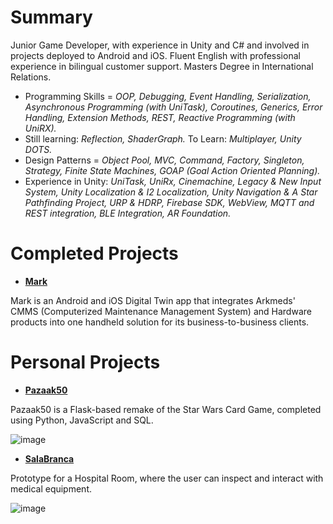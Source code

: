 # Summary
Junior Game Developer, with experience in Unity and C# and involved in projects deployed to Android and iOS. Fluent English with professional experience in bilingual customer support. Masters Degree in International Relations.

- Programming Skills = _OOP, Debugging, Event Handling, Serialization, Asynchronous Programming (with UniTask), Coroutines, Generics, Error Handling, Extension Methods, REST, Reactive Programming (with UniRX)._
- Still learning: _Reflection, ShaderGraph._ To Learn: _Multiplayer, Unity DOTS._
- Design Patterns = _Object Pool, MVC, Command, Factory, Singleton, Strategy, Finite State Machines, GOAP (Goal Action Oriented Planning)._
- Experience in Unity: _UniTask, UniRx, Cinemachine, Legacy & New Input System, Unity Localization & I2 Localization, Unity Navigation & A Star Pathfinding Project, URP & HDRP, Firebase SDK, WebView, MQTT and REST integration, BLE Integration, AR Foundation._

# Completed Projects
- [**Mark**](https://play.google.com/store/apps/details?id=com.ArkMeds.Mark&hl=pt_BR&gl=US)
  
Mark is an Android and iOS Digital Twin app that integrates Arkmeds' CMMS (Computerized Maintenance Management System) and Hardware products into one handheld solution for its business-to-business clients.

# Personal Projects
- [**Pazaak50**](https://github.com/jorlmn/Pazaak50-CS50-Final-Project)
  
Pazaak50 is a Flask-based remake of the Star Wars Card Game, completed using Python, JavaScript and SQL.

![image](https://github.com/jorlmn/JorLMN/assets/114875835/5018c18c-08fe-4df1-acc9-afd2a104706f)

- [**SalaBranca**](https://github.com/jorlmn/SalaBranca_Unity)
  
Prototype for a Hospital Room, where the user can inspect and interact with medical equipment.

![image](https://github.com/jorlmn/JorLMN/assets/114875835/d4d11db8-25d2-4838-8265-1c986759570b)
